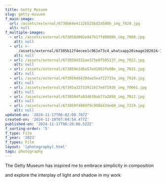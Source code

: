 ```yaml
---
title: Getty Musuem
slug: getty-musuem
f_main-image:
  url: /assets/external/6730b64e41126525bd2d500b_img_7020.jpg
  alt: null
f_multiple-images:
  - url: /assets/external/673059d802e847b17fd8089b_img_7008.jpg
    alt: null
  - url: >-
      /assets/external/67305b12f4ecee1c961e73c4_whatsapp20image202024-11-1020at203.04.16%20PM.jpeg
    alt: null
  - url: /assets/external/673059d332ae375e8f595137_img_7022.jpg
    alt: null
  - url: /assets/external/673059e1d6a57ed1063fe08e_img_7015.jpg
    alt: null
  - url: /assets/external/673059dd420dae5eaf22715a_img_7010.jpg
    alt: null
  - url: /assets/external/67305a33733911617e471936_img_70061.jpg
    alt: null
  - url: /assets/external/673059dfa93d039ab77a2858_img_7012.jpg
    alt: null
  - url: /assets/external/673059f4809f9c998b434e60_img_7219.jpg
    alt: null
updated-on: '2024-11-17T06:02:08.707Z'
created-on: '2024-11-10T07:04:54.477Z'
published-on: '2024-11-17T06:20:06.522Z'
f_sorting-order: '5'
f_type: Film
f_year: '2023'
f_types: Film
layout: '[photography].html'
tags: photography
---
```


The Getty Museum has inspired me to embrace simplicity in composition

and explore the interplay of light and shadow in my work
